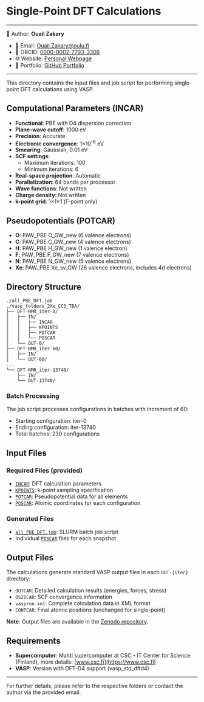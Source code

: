 # Single-Point DFT Calculations

---
📄 Author: **Ouail Zakary**  
- 📧 Email: [Ouail.Zakary@oulu.fi](mailto:Ouail.Zakary@oulu.fi)  
- 🔗 ORCID: [0000-0002-7793-3306](https://orcid.org/0000-0002-7793-3306)  
- 🌐 Website: [Personal Webpage](https://cc.oulu.fi/~nmrwww/members/Ouail_Zakary.html)  
- 📁 Portfolio: [GitHub Portfolio](https://ozakary.github.io/)
---

This directory contains the input files and job script for performing single-point DFT calculations using VASP.

## Computational Parameters (INCAR)

- **Functional**: PBE with D4 dispersion correction
- **Plane-wave cutoff**: 1000 eV
- **Precision**: Accurate
- **Electronic convergence**: 1×10<sup>-6</sup> eV
- **Smearing**: Gaussian, 0.01 eV
- **SCF settings**: 
  - Maximum iterations: 100
  - Minimum iterations: 6
- **Real-space projection**: Automatic
- **Parallelization**: 64 bands per processor
- **Wave functions**: Not written
- **Charge density**: Not written
- **k-point grid**: 1×1×1 (Γ-point only)

## Pseudopotentials (POTCAR)
- **O**: PAW_PBE O_GW_new (6 valence electrons)
- **C**: PAW_PBE C_GW_new (4 valence electrons)  
- **H**: PAW_PBE H_GW_new (1 valence electron)
- **F**: PAW_PBE F_GW_new (7 valence electrons)
- **N**: PAW_PBE N_GW_new (5 valence electrons)
- **Xe**: PAW_PBE Xe_sv_GW (26 valence electrons, includes 4d electrons)

## Directory Structure

```
./all_PBE_DFT.job
./vasp_folders_2Xe_CC3_TBA/
├── DFT-NMR_iter-0/
│   ├── IN/
│   │   ├── INCAR
│   │   ├── KPOINTS
│   │   ├── POTCAR
│   │   └── POSCAR
│   └── OUT-0/
├── DFT-NMR_iter-60/
│   ├── IN/
│   └── OUT-60/
...
└── DFT-NMR_iter-13740/
    ├── IN/
    └── OUT-13740/
```

### Batch Processing
The job script processes configurations in batches with increment of 60:
- Starting configuration: iter-0
- Ending configuration: iter-13740
- Total batches: 230 configurations

## Input Files

### Required Files (provided)
- [`INCAR`](./INCAR): DFT calculation parameters
- [`KPOINTS`](./KPOINTS): k-point sampling specification
- [`POTCAR`](./POTCAR): Pseudopotential data for all elements
- [`POSCAR`](./POSCAR): Atomic coordinates for each configuration

### Generated Files
- [`all_PBE_DFT.job`](./all_PBE_DFT.job): SLURM batch job script
- Individual [`POSCAR`](./POSCAR) files for each snapshot

## Output Files

The calculations generate standard VASP output files in each `OUT-{iter}` directory:
- `OUTCAR`: Detailed calculation results (energies, forces, stress)
- `OSZICAR`: SCF convergence information
- `vasprun.xml`: Complete calculation data in XML format
- `CONTCAR`: Final atomic positions (unchanged for single-point)

**Note**: Output files are available in the [Zenodo repository](https://github.com/ozakary/data-Xe_at_CC3_at_TBA).

## Requirements

- **Supercomputer**: Mahti supercomputer at CSC - IT Center for Science (Finland), more details: [www.csc.fi](https://www.csc.fi)
- **VASP**: Version with DFT-D4 support (vasp_std_dftd4)

---

For further details, please refer to the respective folders or contact the author via the provided email.
